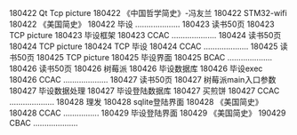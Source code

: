 180422  Qt Tcp picture
180422  《中国哲学简史》-冯友兰
180422  STM32-wifi
180422  《美国简史》
180422  毕设
....................
180423  读书50页
180423  TCP picture
180423  毕设框架
180423  CCAC
....................
180424  读书50页
180424  TCP picture
180424  TCP 毕设
180424  CCAC
....................
180425  读书50页
180425  TCP picture
180425  毕设界面
180425  BCAC
....................
180426  读书50页
180426  树莓派
180426  毕设数据库
180426  毕设exec
180426  CCAC
....................
180427  读书50页
180427  树莓派main入口参数
180427  毕设数据处理
180427  毕设登陆数据库
180427  买煎饼
180427  CCAC
....................
180428  理发
180428  sqlite登陆界面
180428  《美国简史》
180428  CCAC
................
180429  毕设登陆界面
180429  《美国简史》
190429  CBAC
....................
